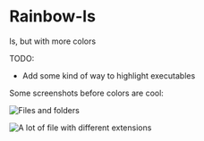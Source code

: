 # Rainbow-ls
ls, but with more colors

TODO:
  - Add some kind of way to highlight executables

Some screenshots before colors are cool:

![Files and folders](https://github.com/Saphielle-Akiyama/Rainbow-ls/blob/master/screenshots/filetypes.png)

![A lot of file with different extensions](https://github.com/Saphielle-Akiyama/Rainbow-ls/blob/master/screenshots/file_extensions.png)
